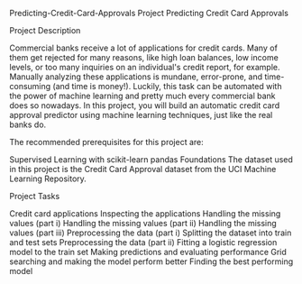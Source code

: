 Predicting-Credit-Card-Approvals
Project Predicting Credit Card Approvals

Project Description

Commercial banks receive a lot of applications for credit cards. Many of them get rejected for many reasons, like high loan balances, low income levels, or too many inquiries on an individual's credit report, for example. Manually analyzing these applications is mundane, error-prone, and time-consuming (and time is money!). Luckily, this task can be automated with the power of machine learning and pretty much every commercial bank does so nowadays. In this project, you will build an automatic credit card approval predictor using machine learning techniques, just like the real banks do.

The recommended prerequisites for this project are:

Supervised Learning with scikit-learn
pandas Foundations
The dataset used in this project is the Credit Card Approval dataset from the UCI Machine Learning Repository.

Project Tasks

Credit card applications
Inspecting the applications
Handling the missing values (part i)
Handling the missing values (part ii)
Handling the missing values (part iii)
Preprocessing the data (part i)
Splitting the dataset into train and test sets
Preprocessing the data (part ii)
Fitting a logistic regression model to the train set
Making predictions and evaluating performance
Grid searching and making the model perform better
Finding the best performing model
